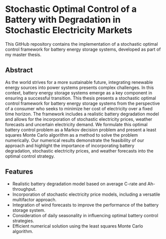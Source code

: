# Stochastic Optimal Control of a Battery with Degradation in Stochastic Electricity Markets

This GitHub repository contains the implementation of a stochastic optimal control framework for battery energy storage systems, developed as part of my master thesis.

## Abstract

As the world strives for a more sustainable future, integrating renewable energy sources into power systems presents complex challenges.
In this context, battery energy storage systems emerge as a key component in ensuring a successful transition.
This thesis presents a stochastic optimal control framework for battery energy storage systems from the perspective of a consumer who seeks to minimize her cost of electricity over a fixed time horizon.
The framework includes a realistic battery degradation model and allows for the incorporation of stochastic electricity prices, weather forecasts and uncertain electricity demand.
We formulate this optimal battery control problem as a Markov decision problem and present a least squares Monte Carlo algorithm as a method to solve the problem numerically.
Our numerical results demonstrate the feasibility of our approach and highlight the importance of incorporating battery degradation, stochastic electricity prices, and weather forecasts into the optimal control strategy.

## Features

- Realistic battery degradation model based on average C-rate and Ah-throughput.
- Incorporation of stochastic electricity price models, including a versatile multifactor approach.
- Integration of wind forecasts to improve the performance of the battery storage system.
- Consideration of daily seasonality in influencing optimal battery control strategies.
- Efficient numerical solution using the least squares Monte Carlo algorithm.
